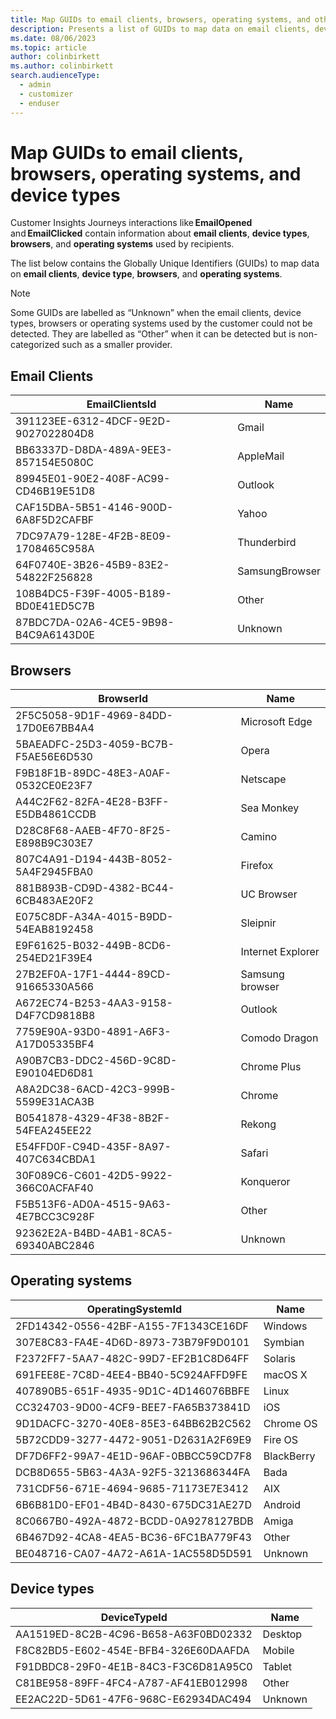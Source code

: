 ```yaml
---
title: Map GUIDs to email clients, browsers, operating systems, and other device types
description: Presents a list of GUIDs to map data on email clients, device type, browsers, and operating systems in Dynamics 365 Customer Insights - Journeys.
ms.date: 08/06/2023
ms.topic: article
author: colinbirkett
ms.author: colinbirkett
search.audienceType: 
  - admin
  - customizer
  - enduser
---
```


# Map GUIDs to email clients, browsers, operating systems, and device types

Customer Insights Journeys interactions like **EmailOpened** and **EmailClicked** contain information about **email clients**, **device types**, **browsers**, and **operating systems** used by recipients.

The list below contains the Globally Unique Identifiers (GUIDs) to map data on **email clients**, **device type**, **browsers**, and **operating systems**.

> [!NOTE]
> Some GUIDs are labelled as “Unknown” when the email clients, device types, browsers or operating systems used by the customer could not be detected. They are labelled as “Other” when it can be detected but is non-categorized such as a smaller provider.

## Email Clients

| EmailClientsId    | Name      |
| ------------- | ------------- |
| 391123EE-6312-4DCF-9E2D-9027022804D8 | Gmail |
| BB63337D-D8DA-489A-9EE3-857154E5080C | AppleMail |
| 89945E01-90E2-408F-AC99-CD46B19E51D8 | Outlook |
| CAF15DBA-5B51-4146-900D-6A8F5D2CAFBF | Yahoo |
| 7DC97A79-128E-4F2B-8E09-1708465C958A | Thunderbird |
| 64F0740E-3B26-45B9-83E2-54822F256828 | SamsungBrowser |
| 108B4DC5-F39F-4005-B189-BD0E41ED5C7B | Other |
| 87BDC7DA-02A6-4CE5-9B98-B4C9A6143D0E | Unknown |

## Browsers

| BrowserId     | Name     |
| ------------- | ------------- |
| 2F5C5058-9D1F-4969-84DD-17D0E67BB4A4 | Microsoft Edge |
| 5BAEADFC-25D3-4059-BC7B-F5AE56E6D530 | Opera |
| F9B18F1B-89DC-48E3-A0AF-0532CE0E23F7 | Netscape |
| A44C2F62-82FA-4E28-B3FF-E5DB4861CCDB | Sea Monkey |
| D28C8F68-AAEB-4F70-8F25-E898B9C303E7 | Camino |
| 807C4A91-D194-443B-8052-5A4F2945FBA0 | Firefox |
| 881B893B-CD9D-4382-BC44-6CB483AE20F2 | UC Browser |
| E075C8DF-A34A-4015-B9DD-54EAB8192458 | Sleipnir |
| E9F61625-B032-449B-8CD6-254ED21F39E4 | Internet Explorer |
| 27B2EF0A-17F1-4444-89CD-91665330A566 | Samsung browser |
| A672EC74-B253-4AA3-9158-D4F7CD9818B8 | Outlook |
| 7759E90A-93D0-4891-A6F3-A17D05335BF4 | Comodo Dragon |
| A90B7CB3-DDC2-456D-9C8D-E90104ED6D81 | Chrome Plus |
| A8A2DC38-6ACD-42C3-999B-5599E31ACA3B | Chrome |
| B0541878-4329-4F38-8B2F-54FEA245EE22 | Rekong |
| E54FFD0F-C94D-435F-8A97-407C634CBDA1 | Safari |
| 30F089C6-C601-42D5-9922-366C0ACFAF40 | Konqueror |
| F5B513F6-AD0A-4515-9A63-4E7BCC3C928F | Other |
| 92362E2A-B4BD-4AB1-8CA5-69340ABC2846 | Unknown |

## Operating systems

| OperatingSystemId     | Name      |
| ------------- | ------------- |
| 2FD14342-0556-42BF-A155-7F1343CE16DF | Windows |
| 307E8C83-FA4E-4D6D-8973-73B79F9D0101 | Symbian |
| F2372FF7-5AA7-482C-99D7-EF2B1C8D64FF | Solaris |
| 691FEE8E-7C8D-4EE4-BB40-5C924AFFD9FE | macOS X |
| 407890B5-651F-4935-9D1C-4D146076BBFE | Linux |
| CC324703-9D00-4CF9-BEE7-FA65B373841D | iOS |
| 9D1DACFC-3270-40E8-85E3-64BB62B2C562 | Chrome OS |
| 5B72CDD9-3277-4472-9051-D2631A2F69E9 | Fire OS |
| DF7D6FF2-99A7-4E1D-96AF-0BBCC59CD7F8 | BlackBerry |
| DCB8D655-5B63-4A3A-92F5-3213686344FA | Bada |
| 731CDF56-671E-4694-9685-71173E7E3412 | AIX |
| 6B6B81D0-EF01-4B4D-8430-675DC31AE27D | Android |
| 8C0667B0-492A-4872-BCDD-0A9278127BDB | Amiga |
| 6B467D92-4CA8-4EA5-BC36-6FC1BA779F43 | Other |
| BE048716-CA07-4A72-A61A-1AC558D5D591 | Unknown |

## Device types

| DeviceTypeId      | Name    |
| ------------- | ------------- |
| AA1519ED-8C2B-4C96-B658-A63F0BD02332 | Desktop |
| F8C82BD5-E602-454E-BFB4-326E60DAAFDA | Mobile |
| F91DBDC8-29F0-4E1B-84C3-F3C6D81A95C0 | Tablet |
| C81BE958-89FF-4FC4-A787-AF41EB012998 | Other |
| EE2AC22D-5D61-47F6-968C-E62934DAC494 | Unknown |
